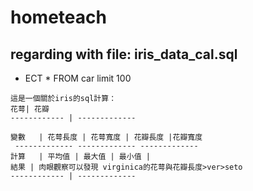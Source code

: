# hometeach
## regarding with file: iris_data_cal.sql
* ECT * FROM car limit 100
```
這是一個關於iris的sql計算：
花萼| 花瓣
------------ | -------------

變數   | 花萼長度 | 花萼寬度 | 花瓣長度 |花瓣寬度
 ------------- ------------- -------------
計算   | 平均值 | 最大值 | 最小值 | 
結果 | 肉眼觀察可以發現 virginica的花萼與花瓣長度>ver>seto
------------ | -------------
